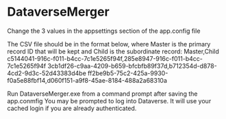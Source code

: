 # DataverseMerger

Change the 3 values in the appsettings section of the app.config file

The CSV file should be in the format below, where Master is the primary record ID that will be kept and Child is the subordinate record:
Master,Child
c5144041-916c-f011-b4cc-7c1e5265f94f,285e8947-916c-f011-b4cc-7c1e5265f94f
3cb1df26-c9aa-4209-b659-bfcbfb89f37d,b712354d-d878-4cd2-9d3c-52d43383d4be
ff2be9b5-75c2-425a-9930-f0a5e88fbf14,d060f151-a9f8-45ae-8184-488a2a68310a

Run DataverseMerger.exe from a command prompt after saving the app.conmfig
You may be prompted to log into Dataverse. It will use your cached login if you are already authenticated.
